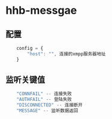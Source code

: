 # hhb-messgae

## 配置

```js
	config = {
		"host": "", 连接的xmpp服务器地址
	}
```

## 监听关键值
```js
    "CONNFAIL" -- 连接失败
    "AUTHFAIL" -- 登陆失败
    "DISCONNECTED" -- 连接断开
    "MESSAGE" -- 监听数据返回
```